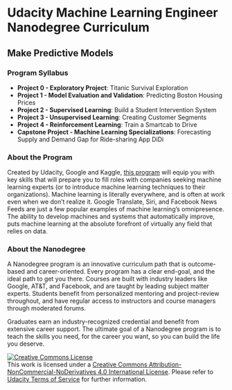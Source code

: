# Udacity Machine Learning Engineer Nanodegree Curriculum
## Make Predictive Models


### Program Syllabus

- **Project 0 - Exploratory Project**: Titanic Survival Exploration
- **Project 1 - Model Evaluation and Validation**: Predicting Boston Housing Prices
- **Project 2 - Supervised Learning**: Build a Student Intervention System
- **Project 3 - Unsupervised Learning**: Creating Customer Segments
- **Project 4 - Reinforcement Learning**: Train a Smartcab to Drive
- **Capstone Project - Machine Learning Specializations**: Forecasting Supply and Demand Gap for Ride-sharing App DiDi


### About the Program

Created by Udacity, Google and Kaggle, [this program](https://www.udacity.com/course/machine-learning-engineer-nanodegree-by-google--nd009) will equip you with key skills that will prepare you to fill roles with companies seeking machine learning experts (or to introduce machine learning techniques to their organizations). Machine learning is literally everywhere, and is often at work even when we don’t realize it. Google Translate, Siri, and Facebook News Feeds are just a few popular examples of machine learning’s omnipresence. The ability to develop machines and systems that automatically improve, puts machine learning at the absolute forefront of virtually any field that relies on data.


### About the Nanodegree

A Nanodegree program is an innovative curriculum path that is outcome-based and career-oriented. Every program has a clear end-goal, and the ideal path to get you there. Courses are built with industry leaders like Google, AT&T, and Facebook, and are taught by leading subject matter experts. Students benefit from personalized mentoring and project-review throughout, and have regular access to instructors and course managers through moderated forums.

Graduates earn an industry-recognized credential and benefit from extensive career support. The ultimate goal of a Nanodegree program is to teach the skills you need, for the career you want, so you can build the life you deserve.




<a rel="license" href="http://creativecommons.org/licenses/by-nc-nd/4.0/"><img alt="Creative Commons License" style="border-width:0" src="https://i.creativecommons.org/l/by-nc-nd/4.0/88x31.png" /></a><br />This work is licensed under a <a rel="license" href="http://creativecommons.org/licenses/by-nc-nd/4.0/">Creative Commons Attribution-NonCommercial-NoDerivatives 4.0 International License</a>. Please refer to [Udacity Terms of Service](https://www.udacity.com/legal) for further information.
